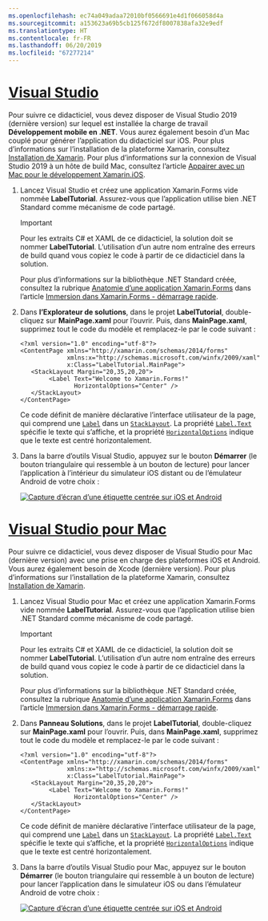 ```yaml
---
ms.openlocfilehash: ec74a049adaa72010bf0566691e4d1f066058d4a
ms.sourcegitcommit: a153623a69b5cb125f672df8007838afa32e9edf
ms.translationtype: HT
ms.contentlocale: fr-FR
ms.lasthandoff: 06/20/2019
ms.locfileid: "67277214"
---
```

# <a name="visual-studiotabvswin"></a>[Visual Studio](#tab/vswin)

Pour suivre ce didacticiel, vous devez disposer de Visual Studio 2019 (dernière version) sur lequel est installée la charge de travail **Développement mobile en .NET**. Vous aurez également besoin d’un Mac couplé pour générer l’application du didacticiel sur iOS. Pour plus d’informations sur l’installation de la plateforme Xamarin, consultez [Installation de Xamarin](~/get-started/installation/index.md). Pour plus d’informations sur la connexion de Visual Studio 2019 à un hôte de build Mac, consultez l’article [Appairer avec un Mac pour le développement Xamarin.iOS](~/ios/get-started/installation/windows/connecting-to-mac/index.md).

1. Lancez Visual Studio et créez une application Xamarin.Forms vide nommée **LabelTutorial**. Assurez-vous que l’application utilise bien .NET Standard comme mécanisme de code partagé.

    > [!IMPORTANT]
    > Pour les extraits C# et XAML de ce didacticiel, la solution doit se nommer **LabelTutorial**. L’utilisation d’un autre nom entraîne des erreurs de build quand vous copiez le code à partir de ce didacticiel dans la solution.

    Pour plus d’informations sur la bibliothèque .NET Standard créée, consultez la rubrique [Anatomie d’une application Xamarin.Forms](~/get-started/first-app/index.md) dans l’article [Immersion dans Xamarin.Forms - démarrage rapide](~/get-started/first-app/index.md).

1. Dans **l’Explorateur de solutions**, dans le projet **LabelTutorial**, double-cliquez sur **MainPage.xaml** pour l’ouvrir. Puis, dans **MainPage.xaml**, supprimez tout le code du modèle et remplacez-le par le code suivant :

    ```xaml
    <?xml version="1.0" encoding="utf-8"?>
    <ContentPage xmlns="http://xamarin.com/schemas/2014/forms"
                 xmlns:x="http://schemas.microsoft.com/winfx/2009/xaml"
                 x:Class="LabelTutorial.MainPage">
       <StackLayout Margin="20,35,20,20">
            <Label Text="Welcome to Xamarin.Forms!"
                   HorizontalOptions="Center" />
       </StackLayout>
    </ContentPage>
    ```

    Ce code définit de manière déclarative l’interface utilisateur de la page, qui comprend une [`Label`](xref:Xamarin.Forms.Label) dans un [`StackLayout`](xref:Xamarin.Forms.StackLayout). La propriété [`Label.Text`](xref:Xamarin.Forms.Button.Text) spécifie le texte qui s’affiche, et la propriété [`HorizontalOptions`](xref:Xamarin.Forms.View.HorizontalOptions) indique que le texte est centré horizontalement.

1. Dans la barre d’outils Visual Studio, appuyez sur le bouton **Démarrer** (le bouton triangulaire qui ressemble à un bouton de lecture) pour lancer l’application à l’intérieur du simulateur iOS distant ou de l’émulateur Android de votre choix :

    [![Capture d’écran d’une étiquette centrée sur iOS et Android](../images/create-label.png "Une étiquette centrée")](../images/create-label-large.png#lightbox "Une étiquette centrée")

# <a name="visual-studio-for-mactabvsmac"></a>[Visual Studio pour Mac](#tab/vsmac)

Pour suivre ce didacticiel, vous devez disposer de Visual Studio pour Mac (dernière version) avec une prise en charge des plateformes iOS et Android. Vous aurez également besoin de Xcode (dernière version). Pour plus d’informations sur l’installation de la plateforme Xamarin, consultez [Installation de Xamarin](~/get-started/installation/index.md).

1. Lancez Visual Studio pour Mac et créez une application Xamarin.Forms vide nommée **LabelTutorial**. Assurez-vous que l’application utilise bien .NET Standard comme mécanisme de code partagé.

    > [!IMPORTANT]
    > Pour les extraits C# et XAML de ce didacticiel, la solution doit se nommer **LabelTutorial**. L’utilisation d’un autre nom entraîne des erreurs de build quand vous copiez le code à partir de ce didacticiel dans la solution.

    Pour plus d’informations sur la bibliothèque .NET Standard créée, consultez la rubrique [Anatomie d’une application Xamarin.Forms](~/get-started/first-app/index.md) dans l’article [Immersion dans Xamarin.Forms - démarrage rapide](~/get-started/first-app/index.md).

1. Dans **Panneau Solutions**, dans le projet **LabelTutorial**, double-cliquez sur **MainPage.xaml** pour l’ouvrir. Puis, dans **MainPage.xaml**, supprimez tout le code du modèle et remplacez-le par le code suivant :

    ```xaml
    <?xml version="1.0" encoding="utf-8"?>
    <ContentPage xmlns="http://xamarin.com/schemas/2014/forms"
                 xmlns:x="http://schemas.microsoft.com/winfx/2009/xaml"
                 x:Class="LabelTutorial.MainPage">
       <StackLayout Margin="20,35,20,20">
            <Label Text="Welcome to Xamarin.Forms!"
                   HorizontalOptions="Center" />
       </StackLayout>
    </ContentPage>
    ```

    Ce code définit de manière déclarative l’interface utilisateur de la page, qui comprend une [`Label`](xref:Xamarin.Forms.Label) dans un [`StackLayout`](xref:Xamarin.Forms.StackLayout). La propriété [`Label.Text`](xref:Xamarin.Forms.Button.Text) spécifie le texte qui s’affiche, et la propriété [`HorizontalOptions`](xref:Xamarin.Forms.View.HorizontalOptions) indique que le texte est centré horizontalement.

1. Dans la barre d’outils Visual Studio pour Mac, appuyez sur le bouton **Démarrer** (le bouton triangulaire qui ressemble à un bouton de lecture) pour lancer l’application dans le simulateur iOS ou dans l’émulateur Android de votre choix :

    [![Capture d’écran d’une étiquette centrée sur iOS et Android](../images/create-label.png "Une étiquette centrée")](../images/create-label-large.png#lightbox "Une étiquette centrée")
